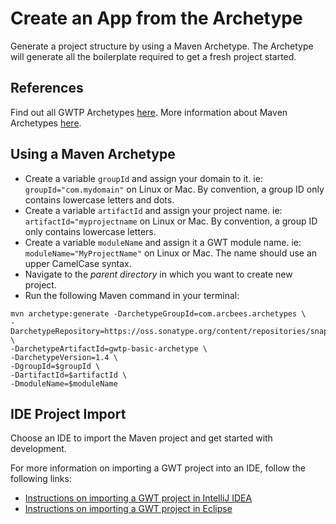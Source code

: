 # Create an App from the Archetype
Generate a project structure by using a Maven Archetype. The Archetype will generate all the boilerplate required to get a fresh project started.

## References
Find out all GWTP Archetypes [here](https://github.com/ArcBees/Arcbees-Archetypes/tree/master/archetypes).
More information about Maven Archetypes [here](https://maven.apache.org/guides/introduction/introduction-to-archetypes.html).

## Using a Maven Archetype
* Create a variable `groupId` and assign your domain to it. ie: `groupId="com.mydomain"` on Linux or Mac. By convention, a group ID only contains lowercase letters and dots.
* Create a variable `artifactId` and assign your project name. ie: `artifactId="myprojectname` on Linux or Mac. By convention, a group ID only contains lowercase letters.
* Create a variable `moduleName` and assign it a GWT module name. ie: `moduleName="MyProjectName"` on Linux or Mac. The name should use an upper CamelCase syntax.
* Navigate to the *parent directory* in which you want to create new project.
* Run the following Maven command in your terminal:

```
mvn archetype:generate -DarchetypeGroupId=com.arcbees.archetypes \
-DarchetypeRepository=https://oss.sonatype.org/content/repositories/snapshots/ \
-DarchetypeArtifactId=gwtp-basic-archetype \
-DarchetypeVersion=1.4 \
-DgroupId=$groupId \
-DartifactId=$artifactId \
-DmoduleName=$moduleName
```

## IDE Project Import
Choose an IDE to import the Maven project and get started with development.

For more information on importing a GWT project into an IDE, follow the following links:
* [Instructions on importing a GWT project in IntelliJ IDEA](http://c.gwt-examples.com/home/maven/ide-import/intellij-idea)
* [Instructions on importing a GWT project in Eclipse](http://c.gwt-examples.com/home/maven/ide-import/eclipse)
